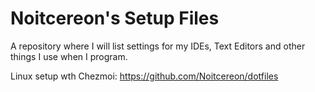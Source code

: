 # Noitcereon's Setup Files

A repository where I will list settings for my IDEs, Text Editors and other things I use when I program. 

Linux setup wth Chezmoi: https://github.com/Noitcereon/dotfiles
